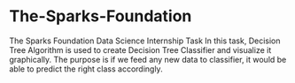 # The-Sparks-Foundation
The Sparks Foundation Data Science Internship Task
In this task, Decision Tree Algorithm is used to create Decision Tree Classifier and visualize it graphically. The purpose is if we feed any new data to classifier, it would be able to predict the right class accordingly.
